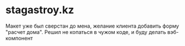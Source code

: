 # stagastroy.kz
Макет уже был сверстан до мена, желание клиента добавить форму "расчет дома". 
Решил не копаться в чужом коде, и буду делать вэб-компонент
